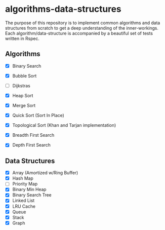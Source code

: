 # algorithms-data-structures

The purpose of this repository is to implement common algorithms and data structures from scratch to get a deep understanding of the inner-workings. Each algorithm/data-structure is accompanied by a beautiful set of tests written in Rspec.

## Algorithms

- [x] Binary Search
- [x] Bubble Sort
- [ ] Dijkstras
- [x] Heap Sort
- [x] Merge Sort
- [x] Quick Sort (Sort In Place)
- [x] Topological Sort (Khan and Tarjan implementation)
- [x] Breadth First Search
- [x] Depth First Search


## Data Structures

- [x] Array (Amortized w/Ring Buffer)
- [x] Hash Map
- [ ] Priority Map
- [x] Binary Min Heap
- [x] Binary Search Tree
- [x] Linked List
- [x] LRU Cache
- [x] Queue
- [x] Stack
- [x] Graph
